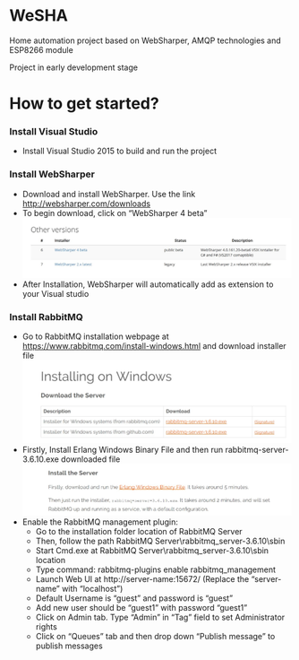 # WeSHA
Home automation project based on WebSharper, AMQP technologies and ESP8266 module

Project in early development stage
# How to get started?
### Install Visual Studio
* Install Visual Studio 2015 to build and run the project

### Install WebSharper
* Download and install WebSharper. Use the link http://websharper.com/downloads
* To begin download, click on “WebSharper 4 beta” <br/>
  ![](docs/images/WebSharperInstallLocPic.jpg)
* After Installation, WebSharper will automatically add as extension to your Visual studio

### Install RabbitMQ
* Go to RabbitMQ installation webpage at https://www.rabbitmq.com/install-windows.html and download installer file <br/>
  ![](docs/images/RabbitMQInstallLocPic.jpg)
* Firstly, Install Erlang Windows Binary File and then run rabbitmq-server-3.6.10.exe downloaded file <br/>
  ![](docs/images/RabbitMQInstallInstPic.jpg)
* Enable the RabbitMQ management plugin:
  * Go to the installation folder location of RabbitMQ Server
  * Then, follow the path RabbitMQ Server\rabbitmq_server-3.6.10\sbin
  * Start Cmd.exe at RabbitMQ Server\rabbitmq_server-3.6.10\sbin location
  * Type command: rabbitmq-plugins enable rabbitmq_management
  * Launch Web UI at http://server-name:15672/ (Replace the “server-name” with “localhost”)
  * Default Username is “guest” and password is “guest”
  * Add new user should be “guest1” with password “guest1”
  * Click on Admin tab. Type “Admin” in “Tag” field to set Administrator rights
  * Click on “Queues” tab and then drop down “Publish message” to publish messages
